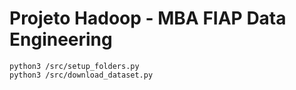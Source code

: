 # Projeto Hadoop - MBA FIAP Data Engineering

```
python3 /src/setup_folders.py
python3 /src/download_dataset.py
```

